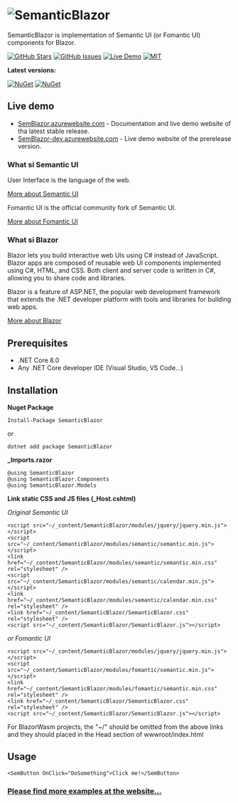 # ![SemanticBlazor](/src/SemanticBlazor/Files/semblazor-logo.jpg)
SemanticBlazor is implementation of Semantic UI (or Fomantic UI) components for Blazor.

[![GitHub Stars](https://img.shields.io/github/stars/strakamichal/SemanticBlazor.svg?style=for-the-badge)](https://github.com/strakamichal/SemanticBlazor/stargazers)
[![GitHub Issues](https://img.shields.io/github/issues/Strakamichal/SemanticBlazor.svg?style=for-the-badge)](https://github.com/strakamichal/SemanticBlazor/issues)
[![Live Demo](https://img.shields.io/badge/demo-online-green.svg?style=for-the-badge)](http://semblazor.azurewebsites.net)
[![MIT](https://img.shields.io/github/license/strakamichal/SemanticBlazor.svg?style=for-the-badge)](LICENSE)

**Latest versions:**

[![NuGet](https://img.shields.io/nuget/v/SemanticBlazor.svg?style=for-the-badge)](https://www.nuget.org/packages/SemanticBlazor/)
[![NuGet](https://img.shields.io/nuget/vpre/SemanticBlazor.svg?style=for-the-badge)](https://www.nuget.org/packages/SemanticBlazor/absoluteLatest)

## Live demo
* [SemBlazor.azurewebsite.com](http://semblazor.azurewebsites.net) - Documentation and live demo website of tha latest stable release.
* [SemBlazor-dev.azurewebsite.com](http://semblazor-dev.azurewebsites.net) - Live demo website of the prerelease version.

### What si Semantic UI ###
User Interface is the language of the web.

[More about Semantic UI](https://semantic-ui.com)


Fomantic UI is the official community fork of Semantic UI.

[More about Fomantic UI](https://fomantic-ui.com)

### What si Blazor ###
  Blazor lets you build interactive web UIs using C# instead of JavaScript. Blazor apps are composed of reusable web UI components implemented using C#, HTML, and CSS. Both client and server code is written in C#, allowing you to share code and libraries.

  Blazor is a feature of ASP.NET, the popular web development framework that extends the .NET developer platform with tools and libraries for building web apps.

[More about Blazor](https://dotnet.microsoft.com/apps/aspnet/web-apps/blazor)

## Prerequisites
- .NET Core 8.0
- Any .NET Core developer IDE (Visual Studio, VS Code...)

## Installation 
**Nuget Package**
```
Install-Package SemanticBlazor
```
or 
```
dotnet add package SemanticBlazor
```

**_Imports.razor**
```
@using SemanticBlazor
@using SemanticBlazor.Components
@using SemanticBlazor.Models
```

**Link static CSS and JS files (_Host.cshtml)**

*Original Semantic UI*
```
<script src="~/_content/SemanticBlazor/modules/jquery/jquery.min.js"></script>
<script src="~/_content/SemanticBlazor/modules/semantic/semantic.min.js"></script>
<link href="~/_content/SemanticBlazor/modules/semantic/semantic.min.css" rel="stylesheet" />
<script src="~/_content/SemanticBlazor/modules/semantic/calendar.min.js"></script>
<link href="~/_content/SemanticBlazor/modules/semantic/calendar.min.css" rel="stylesheet" />
<link href="~/_content/SemanticBlazor/SemanticBlazor.css" rel="stylesheet" />
<script src="~/_content/SemanticBlazor/SemanticBlazor.js"></script>
```

*or Fomantic UI*
```
<script src="~/_content/SemanticBlazor/modules/jquery/jquery.min.js"></script>
<script src="~/_content/SemanticBlazor/modules/fomantic/semantic.min.js"></script>
<link href="~/_content/SemanticBlazor/modules/fomantic/semantic.min.css" rel="stylesheet" />
<link href="~/_content/SemanticBlazor/SemanticBlazor.css" rel="stylesheet" />
<script src="~/_content/SemanticBlazor/SemanticBlazor.js"></script>
```
For BlazorWasm projects, the "~/" should be omitted from the above links and they should placed in the Head section of wwwroot/index.html

## Usage

```
<SemButton OnClick="DoSomething">Click me!</SemButton>
```

### [Please find more examples at the website...](http://semblazor.azurewebsites.net) ###
